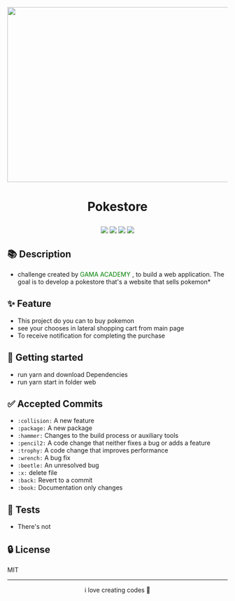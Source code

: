 
<p align="center">    
 <img src="https://raw.githubusercontent.com/gledson-ss/gledson-ss/master/web/src/assets/Images/pokestore.gif" width=600px height=400px />    
</p>

<h1 align="center">

Pokestore

</h1>

<p align="center">
	 <img src="https://img.shields.io/badge/always-LEARNING-RED.svg"/>
	 <img src="https://img.shields.io/github/stars/GledsonS831/twitter-resonsive-react?style=social"/>    
	 <img src="https://img.shields.io/twitter/url?style=social&url=https%3A%2F%2Ftwitter.com%2FgledsonDev"/>
	 <a href="https://gracious-heisenberg-0b8a81.netlify.app/" target="blank">
	 	<img src="https://api.netlify.com/api/v1/badges/a6aa6559-46ee-48dd-84d9-e5fef9989b1b/deploy-status" />
	 </a>
 </p>

<p align="center">

 </p>



## 📚 Description 
- challenge created by <a src="www.gama.academy/"> <span style="color: green">GAMA ACADEMY</span> </a>, to build a web application. The goal is to develop a pokestore that's a website that sells pokemon*

## ✨ Feature
- This project do you can to buy pokemon
- see your chooses in lateral shopping cart from main page
- To receive notification for completing the purchase

## 🚀 Getting started  
- run yarn and download Dependencies
- run yarn start in folder web

## ✅ Accepted Commits

- `:collision:` A new feature
- `:package:` A new package
- `:hammer:` Changes to the build process or auxiliary tools
- `:pencil2:` A code change that neither fixes a bug or adds a feature
- `:trophy:` A code change that improves performance
- `:wrench:` A bug fix
- `:beetle:` An unresolved bug
- `:x:` delete file
- `:back:` Revert to a commit
- `:book:` Documentation only changes

## 📝 Tests  
- There's not

## 🔒 License
MIT

---

<p align="center">
	i love creating codes 💜
</p>




